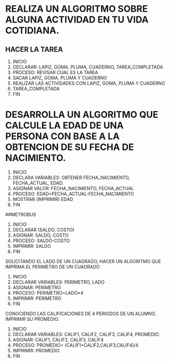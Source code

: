 # REALIZA UN ALGORITMO SOBRE ALGUNA ACTIVIDAD EN TU VIDA COTIDIANA.
## HACER LA TAREA
1. INICIO
2. DECLARAR: LAPIZ, GOMA, PLUMA, CUADERNO, TAREA_COMPLETADA
3. PROCESO: REVISAR CUAL ES LA TAREA
4. SACAR LAPIZ, GOMA, PLUMA Y CUADERNO
5. REALIZAR LAS ACTIVIDADES CON LAPIZ, GOMA, PLUMA Y CUADERNO
6. TAREA_COMPLETADA
7. FIN








# DESARROLLA UN ALGORITMO QUE CALCULE LA EDAD DE UNA PERSONA CON BASE A LA OBTENCION DE SU FECHA DE NACIMIENTO.

1. INICIO
2. DECLARA VARIABLES: OBTENER FECHA_NACIMIENTO, FECHA_ACTUAL, EDAD.
3. ASIGNAR VALOR: FECHA_NACIMIENTO, FECHA_ACTUAL
4. PROCESO: EDAD=FECHA_ACTUAL-FECHA_NACIMIENTO
5. MOSTRAR (IMPRIMIR) EDAD
6. FIN


##METROBUS

1. INICIO
2. DECLARAR (SALDO, COSTO)
3. ASIGNAR: SALDO, COSTO
4. PROCESO: SALDO-COSTO
5. IMPRIMIR: SALDO
6. FIN


SOLICITANDO EL LADO DE UN CUADRADO, HACER UN ALGORITMO QUE IMPRIMA EL PERIMETRO DE UN CUADRADO

1. INICIO
2. DECLARAR VARIABLES: PERIMETRO, LADO
3. ASIGNAR: PERIMETRO
4. PROCESO: PERIMETRO=LADO*4
5. IMPRIMIR: PERIMETRO
6. FIN


CONOCIENDO LAS CALIFICACIONES DE 4 PERIODOS DE UN ALUMNO, IMPRIMIR SU PROMEDIO.

1. INICIO
2. DECLARAR VARIABLES: CALIF1, CALIF2, CALIF3, CALIF4, PROMEDIO.
3. ASIGNAR: CALIF1, CALIF2, CALIF3, CALIF4
4. PROCESO: PROMEDIO= (CALIF1+CALIF2,CALIF3,CALIF4)/4
5. IMPRIMIR: PROMEDIO
6. FIN

